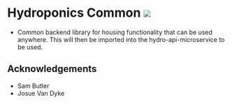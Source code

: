 # Hydroponics Common [![](https://jitpack.io/v/hydroponics-system/hydro-sql-microservice.svg)](https://jitpack.io/#hydroponics-system/hydro-sql-microservice)


- Common backend library for housing functionality that can be used anywhere. This will then be imported into the hydro-api-microservice to be used.

<!-- ACKNOWLEDGEMENTS -->

## Acknowledgements

- Sam Butler
- Josue Van Dyke
